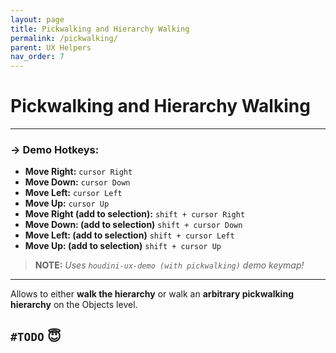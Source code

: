 ```yaml
---
layout: page
title: Pickwalking and Hierarchy Walking
permalink: /pickwalking/
parent: UX Helpers
nav_order: 7
---
```

<link rel="stylesheet" href="../assets/css/style.css">

# Pickwalking and Hierarchy Walking

---
### → Demo Hotkeys:

- **Move Right:** `cursor Right`
- **Move Down:** `cursor Down`
- **Move Left:** `cursor Left`
- **Move Up:** `cursor Up`
- **Move Right (add to selection):** `shift + cursor Right`
- **Move Down: (add to selection)** `shift + cursor Down`
- **Move Left: (add to selection)** `shift + cursor Left`
- **Move Up: (add to selection)** `shift + cursor Up`

> **NOTE:** _Uses `houdini-ux-demo (with pickwalking)` demo keymap!_

---

Allows to either **walk the hierarchy** or walk an **arbitrary pickwalking hierarchy** on the Objects level.

## `#TODO` 😇
